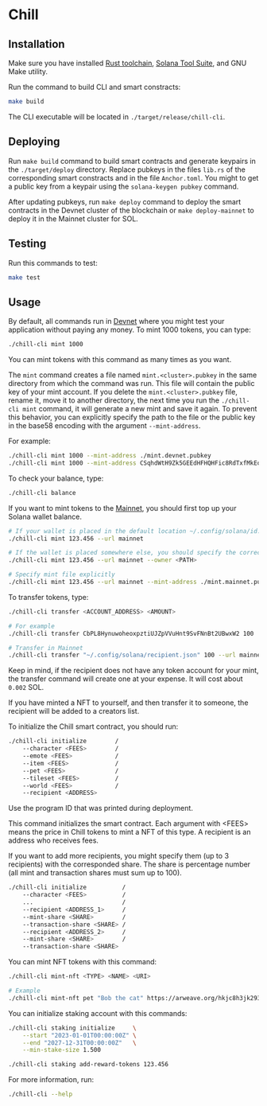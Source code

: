 # Chill

## Installation

Make sure you have installed [Rust
toolchain](https://www.rust-lang.org/tools/install), [Solana Tool
Suite](https://docs.solana.com/cli/install-solana-cli-tools), and GNU Make
utility.

Run the command to build CLI and smart constracts:

```bash
make build
```

The CLI executable will be located in `./target/release/chill-cli`.

## Deploying

Run `make build` command to build smart contracts and generate keypairs in the
`./target/deploy` directory. Replace pubkeys in the files `lib.rs` of the
corresponding smart constracts and in the file `Anchor.toml`. You might to get
a public key from a keypair using the `solana-keygen pubkey` command.

After updating pubkeys, run `make deploy` command to deploy the smart contracts
in the Devnet cluster of the blockchain or `make deploy-mainnet` to deploy it
in the Mainnet cluster for SOL.

## Testing

Run this commands to test:

```bash
make test
```

## Usage

By default, all commands run in
[Devnet](https://docs.solana.com/ru/clusters#devnet) where you might test your
application without paying any money. To mint 1000 tokens, you can type:

```bash
./chill-cli mint 1000
```

You can mint tokens with this command as many times as you want.

The `mint` command creates a file named `mint.<cluster>.pubkey` in the same
directory from which the command was run. This file will contain the public key
of your mint account. If you delete the `mint.<cluster>.pubkey` file, rename
it, move it to another directory, the next time you run the `./chill-cli mint`
command, it will generate a new mint and save it again. To prevent this
behavior, you can explicitly specify the path to the file or the public key in
the base58 encoding with the argument `--mint-address`.

For example:

```bash
./chill-cli mint 1000 --mint-address ./mint.devnet.pubkey
./chill-cli mint 1000 --mint-address CSqhdWtH9Zk5GEEdHFHQHFic8RdTxfMkEoCPevBK1PTL
```

To check your balance, type:

```bash
./chill-cli balance
```

If you want to mint tokens to the
[Mainnet](https://docs.solana.com/ru/clusters#mainnet-beta), you should first
top up your Solana wallet balance.

```bash
# If your wallet is placed in the default location ~/.config/solana/id.json
./chill-cli mint 123.456 --url mainnet

# If the wallet is placed somewhere else, you should specify the correct path
./chill-cli mint 123.456 --url mainnet --owner <PATH>

# Specify mint file explicitly
./chill-cli mint 123.456 --url mainnet --mint-address ./mint.mainnet.pubkey
```

To transfer tokens, type:

```bash
./chill-cli transfer <ACCOUNT_ADDRESS> <AMOUNT>

# For example
./chill-cli transfer CbPL8HynuwoheoxpztiUJZpVVuHnt9SvFNnBt2UBwxW2 100

# Transfer in Mainnet
./chill-cli transfer "~/.config/solana/recipient.json" 100 --url mainnet
```

Keep in mind, if the recipient does not have any token account for your mint,
the transfer command will create one at your expense. It will cost about
`0.002` SOL.

If you have minted a NFT to yourself, and then transfer it to someone, the
recipient will be added to a creators list.

To initialize the Chill smart contract, you should run:

```bash
./chill-cli initialize        /
    --character <FEES>        /
    --emote <FEES>            /
    --item <FEES>             /
    --pet <FEES>              /
    --tileset <FEES>          /
    --world <FEES>            /
    --recipient <ADDRESS>
```

Use the program ID that was printed during deployment.

This command initializes the smart contract. Each argument with \<FEES\> means
the price in Chill tokens to mint a NFT of this type. A recipient is an address
who receives fees.

If you want to add more recipients, you might specify them (up to 3 recipients)
with the corresponded share. The share is percentage number (all mint and
transaction shares must sum up to 100).

```bash
./chill-cli initialize          /
    --character <FEES>          /
    ...                         /
    --recipient <ADDRESS_1>     /
    --mint-share <SHARE>        /
    --transaction-share <SHARE> /
    --recipient <ADDRESS_2>     /
    --mint-share <SHARE>        /
    --transaction-share <SHARE>
```

You can mint NFT tokens with this command:

```bash
./chill-cli mint-nft <TYPE> <NAME> <URI>

# Example
./chill-cli mint-nft pet "Bob the cat" https://arweave.org/hkjc8h3jk2938hk32
```

You can initialize staking account with this commands:

```bash
./chill-cli staking initialize     \
    --start "2023-01-01T00:00:00Z" \
    --end "2027-12-31T00:00:00Z"   \
    --min-stake-size 1.500

./chill-cli staking add-reward-tokens 123.456
```

For more information, run:

```bash
./chill-cli --help
```
